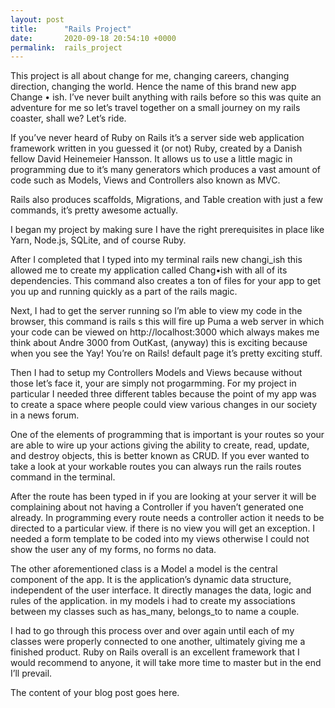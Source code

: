 ```yaml
---
layout: post
title:      "Rails Project"
date:       2020-09-18 20:54:10 +0000
permalink:  rails_project
---
```


This project is all about change for me, changing careers, changing direction, changing the world. Hence the name of this brand new app Change • ish. I’ve never built anything with rails before so this was quite an adventure for me so let’s travel together on a small journey on my rails coaster, shall we? Let’s ride.

If you’ve never heard of Ruby on Rails it’s a server side web application framework written in you guessed it (or not) Ruby, created by a Danish fellow David Heinemeier Hansson. It allows us to use a little magic in programming due to it’s many generators which produces a vast amount of code such as Models, Views and Controllers also known as MVC.

Rails also produces scaffolds, Migrations, and Table creation with just a few commands, it’s pretty awesome actually.

I began my project by making sure I have the right prerequisites in place like Yarn, Node.js, SQLite, and of course Ruby.

After I completed that I typed into my terminal rails new changi_ish this allowed me to create my application called Chang•ish with all of its dependencies. This command also creates a ton of files for your app to get you up and running quickly as a part of the rails magic.

Next, I had to get the server running so I’m able to view my code in the browser, this command is rails s this will fire up Puma a web server in which your code can be viewed on http://localhost:3000 which always makes me think about Andre 3000 from OutKast, (anyway) this is exciting because when you see the Yay! You’re on Rails! default page it’s pretty exciting stuff.

Then I had to setup my Controllers Models and Views because without those let’s face it, your are simply not progarmming. For my project in particular I needed three different tables because the point of my app was to create a space where people could view various changes in our society in a news forum.

One of the elements of programming that is important is your routes so your are able to wire up your actions giving the ability to create, read, update, and destroy objects, this is better known as CRUD. If you ever wanted to take a look at your workable routes you can always run the rails routes command in the terminal.

After the route has been typed in if you are looking at your server it will be complaining about not having a Controller if you haven’t generated one already. In programming every route needs a controller action it needs to be directed to a particular view. if there is no view you will get an exception. I needed a form template to be coded into my views otherwise I could not show the user any of my forms, no forms no data.

The other aforementioned class is a Model a model is the central component of the app. It is the application’s dynamic data structure, independent of the user interface. It directly manages the data, logic and rules of the application. in my models i had to create my associations between my classes such as has_many, belongs_to to name a couple.

I had to go through this process over and over again until each of my classes were properly connected to one another, ultimately giving me a finished product. Ruby on Rails overall is an excellent framework that I would recommend to anyone, it will take more time to master but in the end I’ll prevail.

The content of your blog post goes here.
